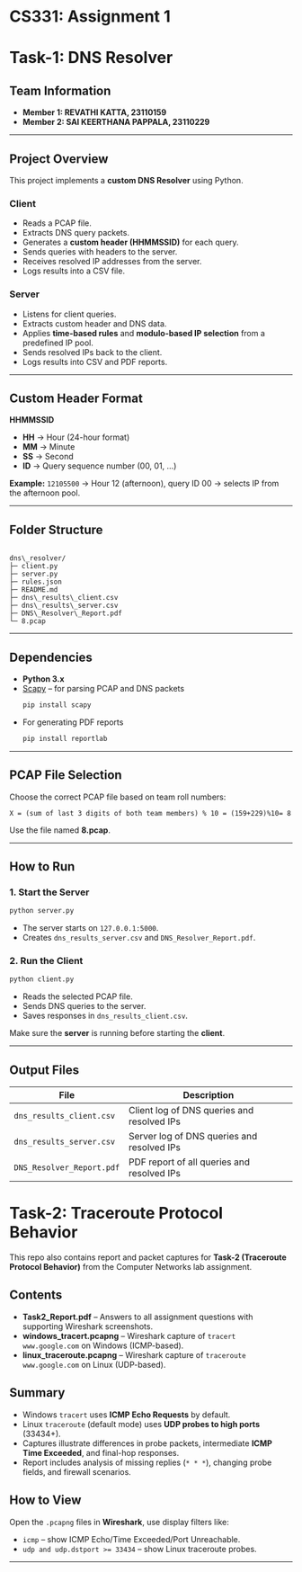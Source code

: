 # CS331: Assignment 1
# Task-1: DNS Resolver
## Team Information
- **Member 1: REVATHI KATTA, 23110159**
- **Member 2: SAI KEERTHANA PAPPALA, 23110229**

---

## Project Overview
This project implements a **custom DNS Resolver** using Python.

### Client
- Reads a PCAP file.
- Extracts DNS query packets.
- Generates a **custom header (HHMMSSID)** for each query.
- Sends queries with headers to the server.
- Receives resolved IP addresses from the server.
- Logs results into a CSV file.

### Server
- Listens for client queries.
- Extracts custom header and DNS data.
- Applies **time-based rules** and **modulo-based IP selection** from a predefined IP pool.
- Sends resolved IPs back to the client.
- Logs results into CSV and PDF reports.

---

## Custom Header Format
**HHMMSSID**

- **HH** → Hour (24-hour format)  
- **MM** → Minute  
- **SS** → Second  
- **ID** → Query sequence number (00, 01, …)  

**Example:** `12105500` → Hour 12 (afternoon), query ID 00 → selects IP from the afternoon pool.

---

## Folder Structure
```

dns\_resolver/
├─ client.py
├─ server.py
├─ rules.json
├─ README.md
├─ dns\_results\_client.csv
├─ dns\_results\_server.csv
├─ DNS\_Resolver\_Report.pdf
└─ 8.pcap

````

---

## Dependencies
- **Python 3.x**
- [Scapy](https://scapy.readthedocs.io/en/latest/) – for parsing PCAP and DNS packets  
  ```bash
  pip install scapy

- For generating PDF reports
  ```bash
  pip install reportlab
  ```


---

## PCAP File Selection

Choose the correct PCAP file based on team roll numbers:

```
X = (sum of last 3 digits of both team members) % 10 = (159+229)%10= 8
```

Use the file named **8.pcap**.

---

## How to Run

### 1. Start the Server

```bash
python server.py
```

* The server starts on `127.0.0.1:5000`.
* Creates `dns_results_server.csv` and `DNS_Resolver_Report.pdf`.

### 2. Run the Client

```bash
python client.py
```

* Reads the selected PCAP file.
* Sends DNS queries to the server.
* Saves responses in `dns_results_client.csv`.

Make sure the **server** is running before starting the **client**.

---

## Output Files

| File                      | Description                                             |
| ------------------------- | ------------------------------------------------------- |
| `dns_results_client.csv`  | Client log of DNS queries and resolved IPs              |
| `dns_results_server.csv`  | Server log of DNS queries and resolved IPs              |
| `DNS_Resolver_Report.pdf` | PDF report of all queries and resolved IPs |

# Task-2: Traceroute Protocol Behavior  

This repo also contains report and packet captures for **Task-2 (Traceroute Protocol Behavior)** from the Computer Networks lab assignment.  

## Contents
- **Task2_Report.pdf** – Answers to all assignment questions with supporting Wireshark screenshots.  
- **windows_tracert.pcapng** – Wireshark capture of `tracert www.google.com` on Windows (ICMP-based).  
- **linux_traceroute.pcapng** – Wireshark capture of `traceroute www.google.com` on Linux (UDP-based).  

## Summary
- Windows `tracert` uses **ICMP Echo Requests** by default.  
- Linux `traceroute` (default mode) uses **UDP probes to high ports** (33434+).  
- Captures illustrate differences in probe packets, intermediate **ICMP Time Exceeded**, and final-hop responses.  
- Report includes analysis of missing replies (`* * *`), changing probe fields, and firewall scenarios.  

## How to View
Open the `.pcapng` files in **Wireshark**, use display filters like:
- `icmp` – show ICMP Echo/Time Exceeded/Port Unreachable.  
- `udp and udp.dstport >= 33434` – show Linux traceroute probes.  

---


